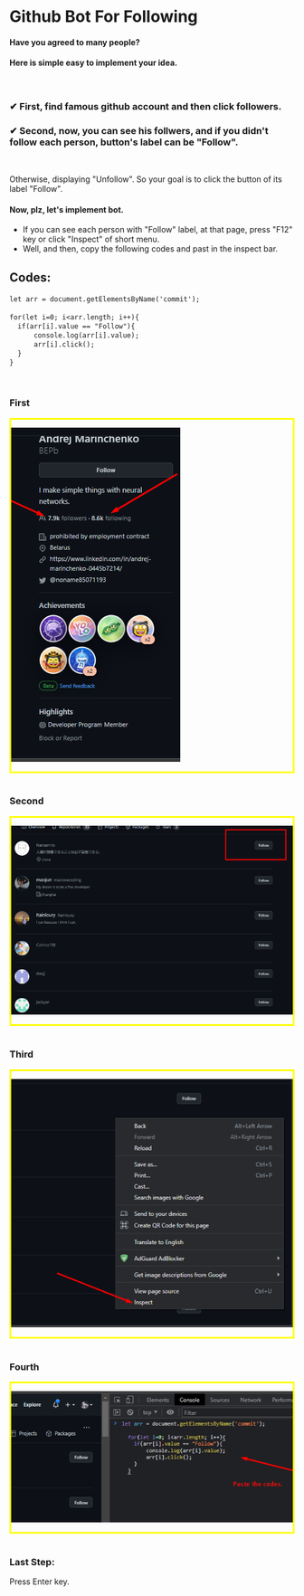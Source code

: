 ### <h1>Github Bot For Following</h1>

#### Have you agreed to many people?

#### Here is simple easy to implement your idea.

<br/>

### ✔ First, find famous github account and then click followers.

### ✔ Second, now, you can see his follwers, and if you didn't follow each person, button's label can be "Follow".

<br/>

Otherwise, displaying "Unfollow".
So your goal is to click the button of its label "Follow".

#### Now, plz, let's implement bot.

- If you can see each person with "Follow" label, at that page, press "F12" key or click "Inspect" of short menu.
- Well, and then, copy the following codes and past in the inspect bar.

## Codes:
  ```
  let arr = document.getElementsByName('commit');
  
  for(let i=0; i<arr.length; i++){
	if(arr[i].value == "Follow"){
		console.log(arr[i].value);
		arr[i].click();
	}
  }
  ```
  
  <br/>

  ### First

  <div style="border: 3px solid yellow">

  ![](./assets/Screenshot_2.png)

  </div>

  <br/>

  ### Second

  <div style="border: 3px solid yellow">

  ![](./assets/Screenshot_3.png)

  </div>

  <br/>

  ### Third

  <div style="border: 3px solid yellow">
  
  ![](./assets/Screenshot_4.png)

  </div>

  <br/>

  ### Fourth

  <div style="border: 3px solid yellow">

  ![](./assets/Screenshot_5.png)

  </div>

  <br/>

  ### Last Step:
   
   Press Enter key.